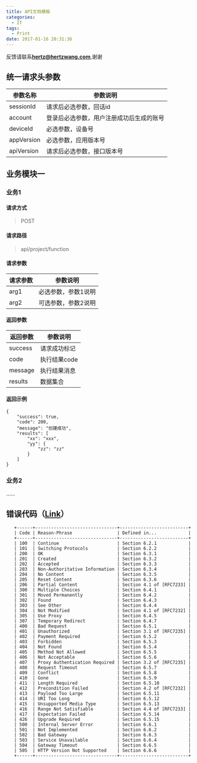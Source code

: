 ```yaml
---
title: API文档模板
categories:
  - IT
tags:
  - Print
date: 2017-01-16 20:31:36
---
```


反馈请联系[**hertz@hertzwang.com**](mailto:hertz@hertzwang.com),谢谢

## 统一请求头参数

参数名称   | 参数说明                            | 
----------|-----------------------------------|
sessionId | 请求后必选参数，回话id                |
account   | 登录后必选参数，用户注册成功后生成的账号 |
deviceId  | 必选参数，设备号                     |
appVersion| 必选参数，应用版本号                  |
apiVersion| 请求后必选参数，接口版本号             |

<!-- more -->

## 业务模块一

### 业务1

#### 请求方式

> POST

#### 请求路径

> api/project/function

#### 请求参数

>
请求参数      | 参数说明 |
-------------|--------|
arg1     | 必选参数，参数1说明 |
arg2     | 可选参数，参数2说明 |

#### 返回参数

> 
返回参数    | 参数说明     |
-----------|------------|
success    | 请求成功标记 |
code       | 执行结果code |
message    | 执行结果消息 |
results    | 数据集合    |

#### 返回示例

> 
	{
		"success": true,
		"code": 200,
		"message": "创建成功",
		"results": [
			"xx": "xxx",
			"yy": {
				"zz": "zz"
			}
		]
	}


### 业务2

......

## 错误代码（[Link](https://tools.ietf.org/html/rfc7231#section-6.2.1)）

	   +------+-------------------------------+--------------------------+
	   | Code | Reason-Phrase                 | Defined in...            |
	   +------+-------------------------------+--------------------------+
	   | 100  | Continue                      | Section 6.2.1            |
	   | 101  | Switching Protocols           | Section 6.2.2            |
	   | 200  | OK                            | Section 6.3.1            |
	   | 201  | Created                       | Section 6.3.2            |
	   | 202  | Accepted                      | Section 6.3.3            |
	   | 203  | Non-Authoritative Information | Section 6.3.4            |
	   | 204  | No Content                    | Section 6.3.5            |
	   | 205  | Reset Content                 | Section 6.3.6            |
	   | 206  | Partial Content               | Section 4.1 of [RFC7233] |
	   | 300  | Multiple Choices              | Section 6.4.1            |
	   | 301  | Moved Permanently             | Section 6.4.2            |
	   | 302  | Found                         | Section 6.4.3            |
	   | 303  | See Other                     | Section 6.4.4            |
	   | 304  | Not Modified                  | Section 4.1 of [RFC7232] |
	   | 305  | Use Proxy                     | Section 6.4.5            |
	   | 307  | Temporary Redirect            | Section 6.4.7            |
	   | 400  | Bad Request                   | Section 6.5.1            |
	   | 401  | Unauthorized                  | Section 3.1 of [RFC7235] |
	   | 402  | Payment Required              | Section 6.5.2            |
	   | 403  | Forbidden                     | Section 6.5.3            |
	   | 404  | Not Found                     | Section 6.5.4            |
	   | 405  | Method Not Allowed            | Section 6.5.5            |
	   | 406  | Not Acceptable                | Section 6.5.6            |
	   | 407  | Proxy Authentication Required | Section 3.2 of [RFC7235] |
	   | 408  | Request Timeout               | Section 6.5.7            |
	   | 409  | Conflict                      | Section 6.5.8            |
	   | 410  | Gone                          | Section 6.5.9            |
	   | 411  | Length Required               | Section 6.5.10           |
	   | 412  | Precondition Failed           | Section 4.2 of [RFC7232] |
	   | 413  | Payload Too Large             | Section 6.5.11           |
	   | 414  | URI Too Long                  | Section 6.5.12           |
	   | 415  | Unsupported Media Type        | Section 6.5.13           |
	   | 416  | Range Not Satisfiable         | Section 4.4 of [RFC7233] |
	   | 417  | Expectation Failed            | Section 6.5.14           |
	   | 426  | Upgrade Required              | Section 6.5.15           |
	   | 500  | Internal Server Error         | Section 6.6.1            |
	   | 501  | Not Implemented               | Section 6.6.2            |
	   | 502  | Bad Gateway                   | Section 6.6.3            |
	   | 503  | Service Unavailable           | Section 6.6.4            |
	   | 504  | Gateway Timeout               | Section 6.6.5            |
	   | 505  | HTTP Version Not Supported    | Section 6.6.6            |
	   +------+-------------------------------+--------------------------+
